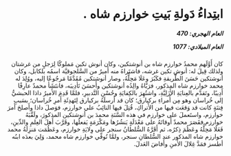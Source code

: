 <h1 dir="rtl">ابتِداءُ دَولةِ بَيتِ خوارزم شاه
  .</h1>

<h5 dir="rtl">العام الهجري:  470

العام الميلادي: 1077

</h5>

<p dir="rtl">كان أَوَّلَهم محمدُ خوارزم شاه بن أنوشتكين، وكان أنوش تكين مَملوكًا لِرَجلٍ من غرشتان ولذلك قِيلَ له: أنوش تكين غرشه، فاشتَراهُ منه أَميرٌ من السَّلجوقيَّة اسمُه بلكابل، وكان أنوشتكين حَسَنَ الطَّريقةِ فكَبُرَ وعَلَا مَحِلُّهُ، وصار أنوشتكين مُقَدَّمًا مَرجُوعًا إليه، ووُلِدَ له محمد خوارزم شاه المذكور، فرَبَّاهُ والِدُه أنوشتكين وأَحسَنَ تَأدِيبَه، فانتَشَأ محمدٌ عارِفًا أَدِيبًا، وتَقدَّم بالعِنايَةِ الأَزَلِيَّةِ، واشتُهِرَ بالكِفايَةِ وحُسْنِ التَّدبيرِ، فلمَّا قَدِمَ الأَميرُ داذا الحبشيُّ إلى خُراسان وهو مِن أُمراءِ بركيارق؛ كان قد أَرسلَهُ بركيارق لِتَهدِئَةِ أَمرِ خُراسان؛ بسَببِ فِتنَةٍ كانت قد وَقعَت فيها من الأَتراكِ، قُتِلَ فيها النائِبُ علي خوارزم، فوَصلَ داذا وأَصلحَ أَمرَ خوارزم، واستَعملَ على خوارزم في هذه السَّنَةِ محمدَ بن أنوشتكين المذكورَ، ولَقَّبَهُ خوارزم فقَصَرَ محمدٌ أَوقاتَهُ على مَعْدَلَةٍ يَنشُرُها ومَكْرَمَةٍ يَفعلُها، وقَرَّبَ أَهلَ العِلمِ والدِّينِ، فَعَلَا مَحِلُّهُ وعَظُمَ ذِكرُه، ثم أَقَرَّهُ السُّلطانُ سنجر على وِلايَةِ خوارزم، وعَظُمَت مَنزِلَةُ محمد خوارزم شاه المذكور عند السُّلطانِ سنجر، ولمَّا تُوفِّي خوارزم شاه محمد، وَلِيَ بعدَه ابنُه أطسز فمَدَّ غِلالَ الأَمنِ وأَفاضَ العَدلَ.</p></br>
